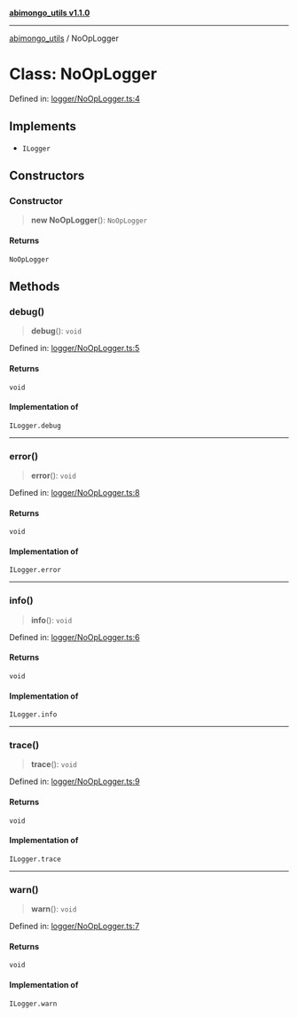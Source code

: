 [**abimongo_utils v1.1.0**](../README.md)

***

[abimongo_utils](../README.md) / NoOpLogger

# Class: NoOpLogger

Defined in: [logger/NoOpLogger.ts:4](https://github.com/NodEm9/abimongo_utils/blob/ee68e61821a92d10b78d3ea90016374fc2d4aef0/src/logger/NoOpLogger.ts#L4)

## Implements

- `ILogger`

## Constructors

### Constructor

> **new NoOpLogger**(): `NoOpLogger`

#### Returns

`NoOpLogger`

## Methods

### debug()

> **debug**(): `void`

Defined in: [logger/NoOpLogger.ts:5](https://github.com/NodEm9/abimongo_utils/blob/ee68e61821a92d10b78d3ea90016374fc2d4aef0/src/logger/NoOpLogger.ts#L5)

#### Returns

`void`

#### Implementation of

`ILogger.debug`

***

### error()

> **error**(): `void`

Defined in: [logger/NoOpLogger.ts:8](https://github.com/NodEm9/abimongo_utils/blob/ee68e61821a92d10b78d3ea90016374fc2d4aef0/src/logger/NoOpLogger.ts#L8)

#### Returns

`void`

#### Implementation of

`ILogger.error`

***

### info()

> **info**(): `void`

Defined in: [logger/NoOpLogger.ts:6](https://github.com/NodEm9/abimongo_utils/blob/ee68e61821a92d10b78d3ea90016374fc2d4aef0/src/logger/NoOpLogger.ts#L6)

#### Returns

`void`

#### Implementation of

`ILogger.info`

***

### trace()

> **trace**(): `void`

Defined in: [logger/NoOpLogger.ts:9](https://github.com/NodEm9/abimongo_utils/blob/ee68e61821a92d10b78d3ea90016374fc2d4aef0/src/logger/NoOpLogger.ts#L9)

#### Returns

`void`

#### Implementation of

`ILogger.trace`

***

### warn()

> **warn**(): `void`

Defined in: [logger/NoOpLogger.ts:7](https://github.com/NodEm9/abimongo_utils/blob/ee68e61821a92d10b78d3ea90016374fc2d4aef0/src/logger/NoOpLogger.ts#L7)

#### Returns

`void`

#### Implementation of

`ILogger.warn`
